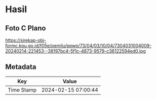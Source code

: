 # Hasil

## Foto C Plano

https://sirekap-obj-formc.kpu.go.id/f05e/pemilu/ppwp/73/04/03/10/04/7304031004009-20240214-221453--38197bc4-5f1c-4873-9579-c36122594ed0.jpg


## Metadata

| Key        | Value               |
| ---------- | ------------------- |
| Time Stamp | 2024-02-15 07:00:44 |



